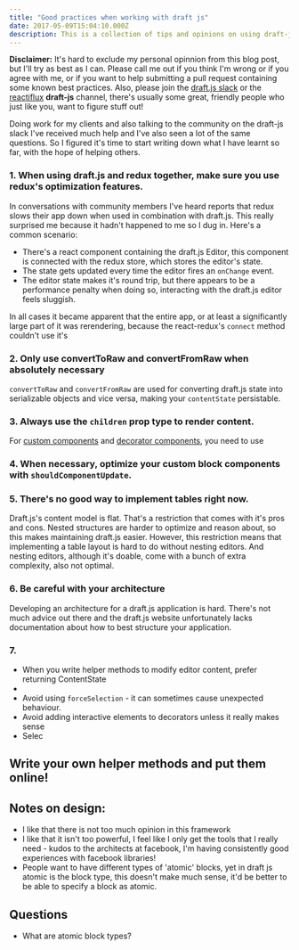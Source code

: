```yaml
---
title: "Good practices when working with draft js"
date: 2017-05-09T15:04:10.000Z
description: This is a collection of tips and opinions on using draft-js. Given the framework's youth and lack of guidance on the internet, I feel like sharing some of my experience in the hope it'll be useful to others starting out.
---
```


__Disclaimer:__ It's hard to exclude my personal opinnion from this blog post, but I'll try as best as I can. Please call me out if you think I'm wrong or if you agree with me, or if you want to help submitting a pull request containing some known best practices. Also, please join the [draft.js slack](https://draftjs.herokuapp.com/) or the [reactiflux](https://www.reactiflux.com) __draft-js__ channel, there's usually some great, friendly people who just like you, want to figure stuff out!

Doing work for my clients and also talking to the community on the draft-js slack I've received much help and I've also seen a lot of the same questions. So I figured it's time to start writing down what I have learnt so far, with the hope of helping others.

### 1. When using draft.js and redux together, make sure you use redux's optimization features.
In conversations with community members I've heard reports that redux slows their app down when used in combination with draft.js. This really surprised me because it hadn't happened to me so I dug in. Here's a common scenario:

- There's a react component containing the draft.js Editor, this component is connected with the redux store, which stores the editor's state.
- The state gets updated every time the editor fires an `onChange` event.
- The editor state makes it's round trip, but there appears to be a performance penalty when doing so, interacting with the draft.js editor feels sluggish.

In all cases it became apparent that the entire app, or at least a significantly large part of it was rerendering, because the react-redux's `connect` method couldn't use it's 

### 2. Only use convertToRaw and convertFromRaw when absolutely necessary
`convertToRaw` and `convertFromRaw` are used for converting draft.js state into serializable objects and vice versa, making your `contentState` persistable.


### 3. Always use the `children` prop type to render content.
For [custom components](https://draftjs.org/docs/advanced-topics-block-components.html) and [decorator components](https://draftjs.org/docs/advanced-topics-decorators.html), you need to use 

### 4. When necessary, optimize your custom block components with `shouldComponentUpdate`.

### 5. There's no good way to implement tables right now.
Draft.js's content model is flat. That's a restriction that comes with it's pros and cons. Nested structures are harder to optimize and reason about, so this makes maintaining draft.js easier. However, this restriction means that implementing a table layout is hard to do without nesting editors. And nesting editors, although it's doable, come with a bunch of extra complexity, also not optimal.

### 6. Be careful with your architecture
Developing an architecture for a draft.js application is hard. There's not much advice out there and the draft.js website unfortunately lacks documentation about how to best structure your application.

### 7. 

- When you write helper methods to modify editor content, prefer returning ContentState
- 
- Avoid using `forceSelection` - it can sometimes cause unexpected behaviour.
- Avoid adding interactive elements to decorators unless it really makes sense
- Selec

## Write your own helper methods and put them online!

## Notes on design:
- I like that there is not too much opinion in this framework
- I like that it isn't too powerful, I feel like I only get the tools that I really need - kudos to the architects at facebook, I'm having consistently good experiences with facebook libraries!
- People want to have different types of 'atomic' blocks, yet in draft js atomic is the block type, this doesn't make much sense, it'd be better to be able to specify a block as atomic.



## Questions
- What are atomic block types?

